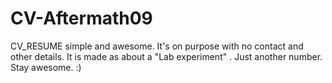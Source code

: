 # CV-Aftermath09
CV_RESUME simple and awesome. It's on purpose with no contact and other details. It is made as about a  "Lab experiment" . Just another number. Stay awesome. :)
